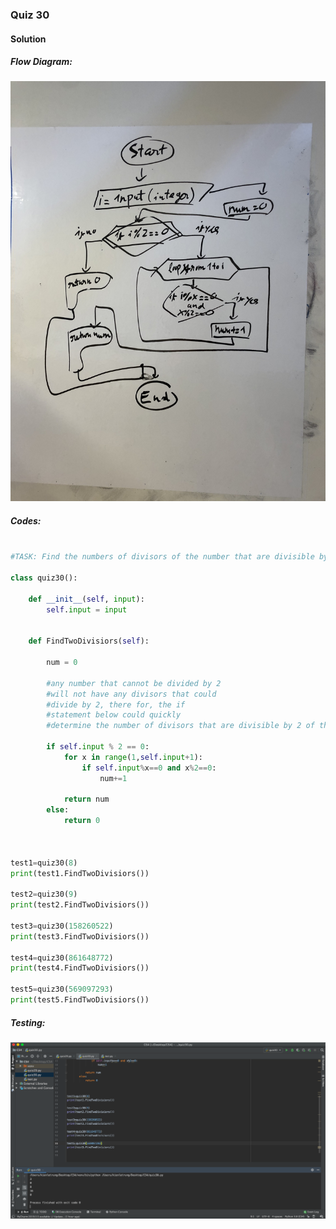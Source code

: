 ### Quiz 30


#### Solution

##### Flow Diagram:
![](https://github.com/BrightChanges/Unit-4/blob/main/IMG_0341.jpg)

##### Codes:

```.py

#TASK: Find the numbers of divisors of the number that are divisible by 2

class quiz30():

    def __init__(self, input):
        self.input = input


    def FindTwoDivisiors(self):

        num = 0
        
        #any number that cannot be divided by 2
        #will not have any divisors that could
        #divide by 2, there for, the if 
        #statement below could quickly
        #determine the number of divisors that are divisible by 2 of the input  number:
        
        if self.input % 2 == 0:
            for x in range(1,self.input+1):
                if self.input%x==0 and x%2==0:
                    num+=1

            return num
        else:
            return 0



test1=quiz30(8)
print(test1.FindTwoDivisiors())

test2=quiz30(9)
print(test2.FindTwoDivisiors())

test3=quiz30(158260522)
print(test3.FindTwoDivisiors())

test4=quiz30(861648772)
print(test4.FindTwoDivisiors())

test5=quiz30(569097293)
print(test5.FindTwoDivisiors())


```

##### Testing:

![](https://github.com/BrightChanges/Unit-4/blob/main/Screen%20Shot%200003-04-12%20at%2014.45.58.png)
